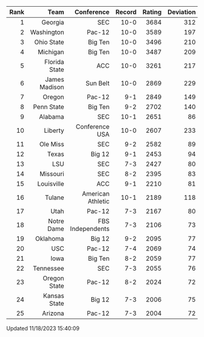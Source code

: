 | Rank  | Team                 | Conference           | Record   | Rating | Deviation |
| ---:  | ---:                 | ---:                 | ---:     | ---:   | ---:      |
| 1     | Georgia              | SEC                  | 10-0     | 3684   | 312       |
| 2     | Washington           | Pac-12               | 10-0     | 3589   | 197       |
| 3     | Ohio State           | Big Ten              | 10-0     | 3496   | 210       |
| 4     | Michigan             | Big Ten              | 10-0     | 3487   | 209       |
| 5     | Florida State        | ACC                  | 10-0     | 3261   | 217       |
| 6     | James Madison        | Sun Belt             | 10-0     | 2869   | 229       |
| 7     | Oregon               | Pac-12               | 9-1      | 2849   | 149       |
| 8     | Penn State           | Big Ten              | 9-2      | 2702   | 140       |
| 9     | Alabama              | SEC                  | 10-1     | 2651   | 86        |
| 10    | Liberty              | Conference USA       | 10-0     | 2607   | 233       |
| 11    | Ole Miss             | SEC                  | 9-2      | 2582   | 89        |
| 12    | Texas                | Big 12               | 9-1      | 2453   | 94        |
| 13    | LSU                  | SEC                  | 7-3      | 2427   | 80        |
| 14    | Missouri             | SEC                  | 8-2      | 2395   | 83        |
| 15    | Louisville           | ACC                  | 9-1      | 2210   | 81        |
| 16    | Tulane               | American Athletic    | 10-1     | 2189   | 118       |
| 17    | Utah                 | Pac-12               | 7-3      | 2167   | 80        |
| 18    | Notre Dame           | FBS Independents     | 7-3      | 2106   | 73        |
| 19    | Oklahoma             | Big 12               | 9-2      | 2095   | 77        |
| 20    | USC                  | Pac-12               | 7-4      | 2069   | 74        |
| 21    | Iowa                 | Big Ten              | 8-2      | 2059   | 77        |
| 22    | Tennessee            | SEC                  | 7-3      | 2055   | 76        |
| 23    | Oregon State         | Pac-12               | 8-2      | 2024   | 72        |
| 24    | Kansas State         | Big 12               | 7-3      | 2006   | 75        |
| 25    | Arizona              | Pac-12               | 7-3      | 2004   | 72        |

Updated 11/18/2023 15:40:09
